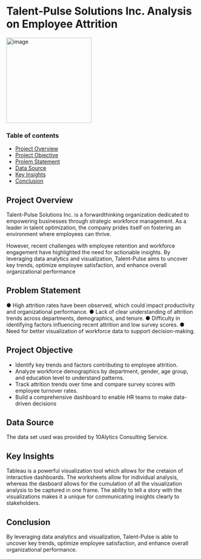 # Talent-Pulse Solutions Inc. Analysis on Employee Attrition
<img width="225" height="225" alt="image" src="https://github.com/user-attachments/assets/4c62c4af-9628-4fdd-9f01-ecf8948ae598" />


### Table of contents
- [Project Overview](#project-Overview)
- [Project Objective](#project-Objective)
- [Prolem Statement](#problem-statement)
- [Data Source](#Data-Source)
- [Key Insights](#Key-Insights)
- [Conclusion](#Conclusion)


## Project Overview
Talent-Pulse Solutions Inc. is a forwardthinking organization dedicated to empowering businesses through strategic
workforce management. As a leader in talent optimization, the company prides itself on fostering an environment where employees can thrive. 

However, recent challenges with employee retention and workforce engagement have highlighted the need for actionable insights. By leveraging data analytics and visualization, Talent-Pulse aims to uncover key trends, optimize employee satisfaction, and enhance overall organizational performance

## Problem Statement
● High attrition rates have been observed, which could impact productivity and organizational performance.
● Lack of clear understanding of attrition trends across departments, demographics, and tenure.
● Difficulty in identifying factors influencing recent attrition and low survey scores.
● Need for better visualization of workforce data to support decision-making.

## Project Objective
- Identify key trends and factors contributing to employee attrition.
- Analyze workforce demographics by department, gender, age group, and education level to understand patterns.
- Track attrition trends over time and compare survey scores with employee turnover rates.
- Build a comprehensive dashboard to enable HR teams to make data-driven decisions

## Data Source
The data set used was provided by 10Alytics Consulting Service. 

## Key Insights
Tableau is a powerful visualization tool which allows for the cretaion of interactive dashboards. The worksheets allow for individual analysis, whereas the dasboard allows for the cumulation of all the visualization analysis to be captured in one frame. The ability to tell a story with the visualizations makes it a unique for communicating insights clearly to stakeholders. 

## Conclusion
By leveraging data analytics and visualization, Talent-Pulse is able to uncover key trends, optimize employee satisfaction, and enhance overall organizational performance.

